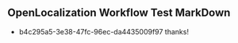 ## OpenLocalization Workflow Test MarkDown
* b4c295a5-3e38-47fc-96ec-da4435009f97 thanks!

<!--HONumber=Jul16_HO4-->



